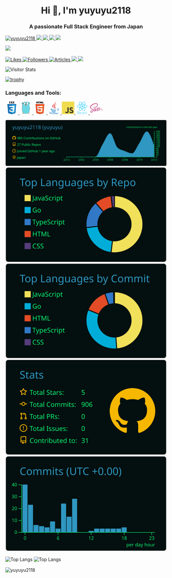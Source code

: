 <h1 align="center">Hi 👋, I'm yuyuyu2118</h1>
<h3 align="center">A passionate Full Stack Engineer from Japan</h3>

<p align="left"> 
  <a href="https://github.com/yuyuyu2118/yuyuyu2118/">
    <img src="https://komarev.com/ghpvc/?username=yuyuyu2118" alt="yuyuyu2118" />
  </a>
  <a href="http://twitter.com/sasaki7e7">
    <img height="20" src="https://img.shields.io/twitter/follow/sasaki7e7?label=Twitter&logo=twitter&style=flat" />
  </a>
  <a href="https://github.com/yuyuyu2118">
    <img height="20" src="https://img.shields.io/github/followers/yuyuyu2118?label=follow&logo=github&style=flat" />
  </a>
  <a href="https://www.reddit.com/user/yuyuyu2118">
    <img height="20" src="https://img.shields.io/reddit/user-karma/combined/yuyuyu2118?label=Reddit&logo=reddit&style=flat" />
  </a>
  <a href="https://stackoverflow.com/users/0000000/yuyuyu2118">
    <img height="20" src="https://img.shields.io/stackexchange/stackoverflow/r/0000000?label=StackOverflow&logo=stack-overflow&style=flat" />
  </a>
</p>

<p align="left"> 
  <a href="https://user-badge.committers.top/japan/yuyuyu2118">
    <img height="20" src="https://user-badge.committers.top/japan/yuyuyu2118.svg" />
  </a>
</p>

<p align="left">
  <a href="https://zenn.dev/sasakir">
    <img height="20" src="https://badgen.org/img/zenn/sasakir/likes?style=plastic" alt="Likes" />
  </a>
  <a href="https://zenn.dev/sasakir">
    <img height="20" src="https://badgen.org/img/zenn/sasakir/followers?style=plastic" alt="Followers" />
  </a>
  <a href="https://zenn.dev/sasakir">
    <img height="20" src="https://badgen.org/img/zenn/sasakir/articles?style=plastic" alt="Articles" />
  </a>
  <a href="http://qiita.com/yuyuyu2118">
    <img height="20" src="https://qiita-badge.apiapi.app/s/yuyuyu2118/contributions.svg" />
  </a>
  <a href="http://qiita.com/yuyuyu2118">
    <img height="20" src="https://qiita-badge.apiapi.app/s/yuyuyu2118/posts.svg" />
  </a>
</p>

<div align="left">
  <img alt="Visitor Stats" src="https://widgetbite.com/stats/yuyuyu2118"/>  
</div>

<!--START_SECTION:lapras-card-->
<!--END_SECTION:lapras-card-->

<!-- Cからしか表示しない
[![trophy](https://github-profile-trophy.vercel.app/?username=yuyuyu2118&theme=discord&row=2&column=3&no-frame=true&rank=SSS,SS,S,AAA,AA,A,B,C)](https://github.com/ryo-ma/github-profile-trophy)
-->
  [![trophy](https://github-profile-trophy.vercel.app/?username=yuyuyu2118&theme=discord&row=2&column=3&no-frame=true)](https://github.com/ryo-ma/github-profile-trophy)

<!--
<h3 align="left">Connect with me:</h3>
<p align="left">
</p>
-->

<h3 align="left">Languages and Tools:</h3>
<p align="left"> <a href="https://www.w3schools.com/css/" target="_blank" rel="noreferrer"> <img src="https://raw.githubusercontent.com/devicons/devicon/master/icons/css3/css3-original-wordmark.svg" alt="css3" width="40" height="40"/> </a> <a href="https://golang.org" target="_blank" rel="noreferrer"> <img src="https://raw.githubusercontent.com/devicons/devicon/master/icons/go/go-original.svg" alt="go" width="40" height="40"/> </a> <a href="https://www.w3.org/html/" target="_blank" rel="noreferrer"> <img src="https://raw.githubusercontent.com/devicons/devicon/master/icons/html5/html5-original-wordmark.svg" alt="html5" width="40" height="40"/> </a> <a href="https://www.java.com" target="_blank" rel="noreferrer"> <img src="https://raw.githubusercontent.com/devicons/devicon/master/icons/java/java-original.svg" alt="java" width="40" height="40"/> </a> <a href="https://developer.mozilla.org/en-US/docs/Web/JavaScript" target="_blank" rel="noreferrer"> <img src="https://raw.githubusercontent.com/devicons/devicon/master/icons/javascript/javascript-original.svg" alt="javascript" width="40" height="40"/> </a> <a href="https://reactjs.org/" target="_blank" rel="noreferrer"> <img src="https://raw.githubusercontent.com/devicons/devicon/master/icons/react/react-original-wordmark.svg" alt="react" width="40" height="40"/> </a> <a href="https://sass-lang.com" target="_blank" rel="noreferrer"> <img src="https://raw.githubusercontent.com/devicons/devicon/master/icons/sass/sass-original.svg" alt="sass" width="40" height="40"/> </a> </p>


[![](https://raw.githubusercontent.com/yuyuyu2118/my-profile/master/profile-summary-card-output/blue_green/0-profile-details.svg)](https://github.com/vn7n24fzkq/github-profile-summary-cards)
[![](https://raw.githubusercontent.com/yuyuyu2118/my-profile/master/profile-summary-card-output/blue_green/1-repos-per-language.svg)](https://github.com/vn7n24fzkq/github-profile-summary-cards) [![](https://raw.githubusercontent.com/yuyuyu2118/my-profile/master/profile-summary-card-output/blue_green/2-most-commit-language.svg)](https://github.com/vn7n24fzkq/github-profile-summary-cards)
[![](https://raw.githubusercontent.com/yuyuyu2118/my-profile/master/profile-summary-card-output/blue_green/3-stats.svg)](https://github.com/vn7n24fzkq/github-profile-summary-cards) [![](https://raw.githubusercontent.com/yuyuyu2118/my-profile/master/profile-summary-card-output/blue_green/4-productive-time.svg)](https://github.com/vn7n24fzkq/github-profile-summary-cards)

<p align="left"> 
  <img alt="Top Langs" height="170px" src="https://github-readme-stats.vercel.app/api?username=yuyuyu2118&count_private=true&show_icons=true&theme=tokyonight" />
  <img alt="Top Langs" height="170px" src="https://github-readme-stats.vercel.app/api/top-langs/?username=yuyuyu2118&layout=compact&theme=onedark" />
</p>

<img align="center" src="https://github-readme-streak-stats.herokuapp.com/?user=yuyuyu2118&" alt="yuyuyu2118" /></p>
